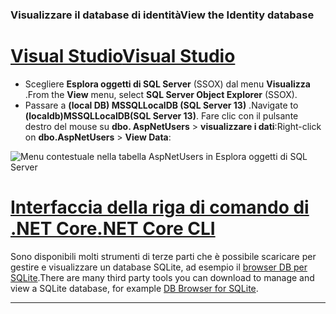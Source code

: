 ### <a name="view-the-identity-database"></a><span data-ttu-id="c65e3-101">Visualizzare il database di identità</span><span class="sxs-lookup"><span data-stu-id="c65e3-101">View the Identity database</span></span>

# <a name="visual-studio"></a>[<span data-ttu-id="c65e3-102">Visual Studio</span><span class="sxs-lookup"><span data-stu-id="c65e3-102">Visual Studio</span></span>](#tab/visual-studio) 

* <span data-ttu-id="c65e3-103">Scegliere **Esplora oggetti di SQL Server** (SSOX) dal menu **Visualizza** .</span><span class="sxs-lookup"><span data-stu-id="c65e3-103">From the **View** menu, select **SQL Server Object Explorer** (SSOX).</span></span>
* <span data-ttu-id="c65e3-104">Passare a **(local DB) MSSQLLocalDB (SQL Server 13)** .</span><span class="sxs-lookup"><span data-stu-id="c65e3-104">Navigate to **(localdb)MSSQLLocalDB(SQL Server 13)**.</span></span> <span data-ttu-id="c65e3-105">Fare clic con il pulsante destro del mouse su **dbo. AspNetUsers** > **visualizzare i dati**:</span><span class="sxs-lookup"><span data-stu-id="c65e3-105">Right-click on **dbo.AspNetUsers** > **View Data**:</span></span>

![Menu contestuale nella tabella AspNetUsers in Esplora oggetti di SQL Server](~/security/authentication/accconfirm/_static/ssox.png)

# <a name="net-core-cli"></a>[<span data-ttu-id="c65e3-107">Interfaccia della riga di comando di .NET Core</span><span class="sxs-lookup"><span data-stu-id="c65e3-107">.NET Core CLI</span></span>](#tab/netcore-cli)

<span data-ttu-id="c65e3-108">Sono disponibili molti strumenti di terze parti che è possibile scaricare per gestire e visualizzare un database SQLite, ad esempio il [browser DB per SQLite](https://sqlitebrowser.org/).</span><span class="sxs-lookup"><span data-stu-id="c65e3-108">There are many third party tools you can download to manage and view a SQLite database, for example [DB Browser for SQLite](https://sqlitebrowser.org/).</span></span>

---